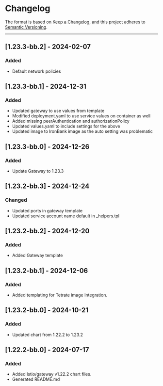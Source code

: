 # Changelog

The format is based on [Keep a Changelog](https://keepachangelog.com/en/1.0.0/), and this project adheres to [Semantic Versioning](https://semver.org/spec/v2.0.0.html).

---

## [1.23.3-bb.2] - 2024-02-07

### Added

- Default network policies

## [1.23.3-bb.1] - 2024-12-31

### Added

- Updated gateway to use values from template
- Modified deployment.yaml to use service values on container as well
- Added missing peerAuthentication and authorizationPolicy
- Updated values.yaml to include settings for the above
- Updated image to IronBank image as the auto setting was problematic

## [1.23.3-bb.0] - 2024-12-26

### Added

- Update Gateway to 1.23.3

## [1.23.2-bb.3] - 2024-12-24

### Changed

- Updated ports in gateway template
- Updated service account name default in _helpers.tpl

## [1.23.2-bb.2] - 2024-12-20

### Added

- Added Gateway template

## [1.23.2-bb.1] - 2024-12-06

### Added

- Added templating for Tetrate image Integration.

## [1.23.2-bb.0] - 2024-10-21

### Added

- Updated chart from 1.22.2 to 1.23.2

## [1.22.2-bb.0] - 2024-07-17

### Added

- Added Istio/gateway v1.22.2 chart files.
- Generated README.md
